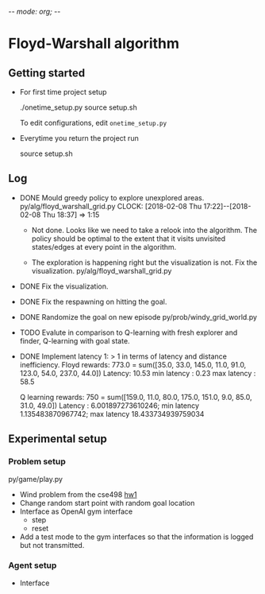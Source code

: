 -*- mode: org; -*-
# Floyd-Warshall algorithm

## Getting started
* For first time project setup

    ./onetime_setup.py
    source setup.sh

    To edit configurations, edit `onetime_setup.py`

* Everytime you return the project run

    source setup.sh


## Log
* DONE Mould greedy policy to explore unexplored areas.
  py/alg/floyd_warshall_grid.py
  CLOCK: [2018-02-08 Thu 17:22]--[2018-02-08 Thu 18:37] =>  1:15
  * Not done. Looks like we need to take a relook into the algorithm.
  The policy should be optimal to the extent that it visits unvisited
  states/edges at every point in the algorithm.

  * The exploration is happening right but the visualization is not.
    Fix the visualization.
    py/alg/floyd_warshall_grid.py
* DONE Fix the visualization.
* DONE Fix the respawning on hitting the goal.
* DONE Randomize the goal on new episode
  py/prob/windy_grid_world.py
* TODO Evalute in comparison to Q-learning with fresh explorer and finder, Q-learning with goal state.
* DONE Implement latency 1: > 1
  in terms of latency and distance inefficiency.
  Floyd rewards: 773.0 = sum([35.0, 33.0, 145.0, 11.0, 91.0, 123.0, 54.0, 237.0, 44.0])
  Latency: 10.53
  min latency : 0.23
  max latency : 58.5

  Q learning rewards: 750 = sum([159.0, 11.0, 80.0, 175.0, 151.0, 9.0, 85.0, 31.0, 49.0])
  Latency : 6.001897273610246;
  min latency 1.135483870967742;
  max latency 18.433734939759034

## Experimental setup

### Problem setup
  py/game/play.py
* Wind problem from the cse498
[hw1](./hw1.jpg)
* Change random start point with random goal location
* Interface as OpenAI gym interface
    + step
    + reset
* Add a test mode to the gym interfaces so that the information is logged but not transmitted.

### Agent setup
* Interface

